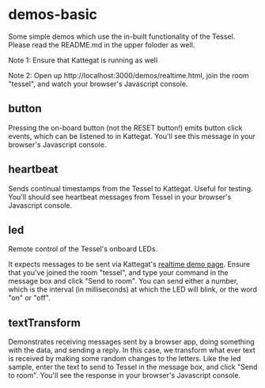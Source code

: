 # demos-basic

Some simple demos which use the in-built functionality of the Tessel. Please read the README.md in the upper foloder as well.

Note 1: Ensure that Kattegat is running as well

Note 2: Open up http://localhost:3000/demos/realtime.html, join the room "tessel", and watch your browser's Javascript console.

## button

Pressing the on-board button (not the RESET button!) emits button click events, which can be listened to in Kattegat. You'll see this message in your browser's Javascript console.

## heartbeat

Sends continual timestamps from the Tessel to Kattegat. Useful for testing. You'll should see heartbeat messages from Tessel in your browser's Javascript console.

## led

Remote control of the Tessel's onboard LEDs.

It expects messages to be sent via Kattegat's [realtime demo page](http://localhost:3000/demos/realtime.html). Ensure that you've joined the room "tessel", and type your command in the message box and click "Send to room". You can send either a number, which is the interval (in milliseconds) at which the LED will blink, or the word "on" or "off".

## textTransform

Demonstrates receiving messages sent by a browser app, doing something with the data, and sending a reply. In this case, we transform what ever text is received by making some random changes to the letters. Like the led sample, enter the text to send to Tessel in the message box, and click "Send to room". You'll see the response in your browser's Javascript console.

